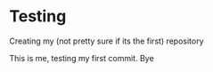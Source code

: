 # Testing
Creating my (not pretty sure if its the first) repository

This is me, testing my first commit.
Bye

